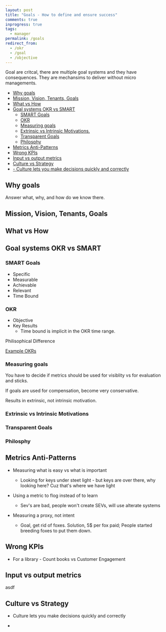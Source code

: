 ```yaml
---
layout: post
title: "Goals - How to define and ensure success"
comments: true
inprogress: true
tags:
  - manager
permalink: /goals
redirect_from:
  - /okr
  - /goal
  - /objective
---
```


Goal are critcal, there are multiple goal systems and they have consequences. They are mechansims to deliver without micro managements.

<!-- prettier-ignore-start -->

<!-- vim-markdown-toc GFM -->

- [Why goals](#why-goals)
- [Mission, Vision, Tenants, Goals](#mission-vision-tenants-goals)
- [What vs How](#what-vs-how)
- [Goal systems OKR vs SMART](#goal-systems-okr-vs-smart)
    - [SMART Goals](#smart-goals)
    - [OKR](#okr)
    - [Measuring goals](#measuring-goals)
    - [Extrinsic vs Intrinsic Motivations.](#extrinsic-vs-intrinsic-motivations)
    - [Transparent Goals](#transparent-goals)
    - [Philosphy](#philosphy)
- [Metrics Anti-Patterns](#metrics-anti-patterns)
- [Wrong KPIs](#wrong-kpis)
- [Input vs output metrics](#input-vs-output-metrics)
- [Culture vs Strategy](#culture-vs-strategy)
- [- Culture lets you make decisions quickly and correctly](#--culture-lets-you-make-decisions-quickly-and-correctly)

<!-- vim-markdown-toc -->
<!-- prettier-ignore-end -->

## Why goals

Answer what, why, and how do we know there.

## Mission, Vision, Tenants, Goals

## What vs How

## Goal systems OKR vs SMART

### SMART Goals

- Specific
- Measurable
- Achievable
- Relevant
- Time Bound

### OKR

- Objective
- Key Results
  - Time bound is implicit in the OKR time range.

Philisophical Difference

[Example OKRs](https://www.whatmatters.com/get-examples)

### Measuring goals

You have to decide if metrics should be used for visiblity vs for evaluation and sticks.

If goals are used for compensation, become very conservative.

Results in extrinsic, not intrinsic motivation.

### Extrinsic vs Intrinsic Motivations

### Transparent Goals

### Philosphy

## Metrics Anti-Patterns

- Measuring what is easy vs what is important

  - Looking for keys under steet light - but keys are over there, why looking here? Cuz that's where we have light

- Using a metric to flog instead of to learn

  - Sev's are bad, people won't create SEVs, will use alterate systems

- Measuring a proxy, not intent
  - Goal, get rid of foxes. Solution, 5\$ per fox paid; People started breeding foxes to put them down.

## Wrong KPIs

- For a library - Count books vs Customer Engagement

## Input vs output metrics

asdf

## Culture vs Strategy

- Culture lets you make decisions quickly and correctly

-
